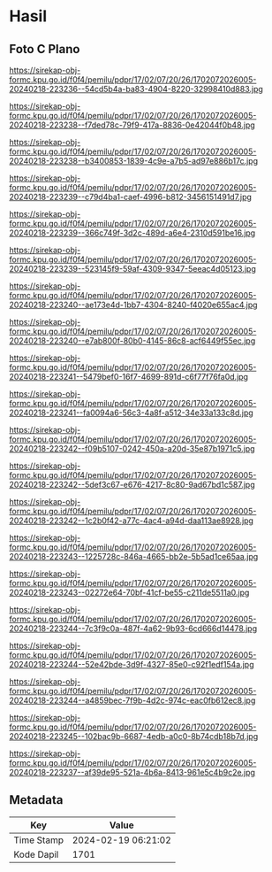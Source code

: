# Hasil

## Foto C Plano

https://sirekap-obj-formc.kpu.go.id/f0f4/pemilu/pdpr/17/02/07/20/26/1702072026005-20240218-223236--54cd5b4a-ba83-4904-8220-32998410d883.jpg

https://sirekap-obj-formc.kpu.go.id/f0f4/pemilu/pdpr/17/02/07/20/26/1702072026005-20240218-223238--f7ded78c-79f9-417a-8836-0e42044f0b48.jpg

https://sirekap-obj-formc.kpu.go.id/f0f4/pemilu/pdpr/17/02/07/20/26/1702072026005-20240218-223238--b3400853-1839-4c9e-a7b5-ad97e886b17c.jpg

https://sirekap-obj-formc.kpu.go.id/f0f4/pemilu/pdpr/17/02/07/20/26/1702072026005-20240218-223239--c79d4ba1-caef-4996-b812-3456151491d7.jpg

https://sirekap-obj-formc.kpu.go.id/f0f4/pemilu/pdpr/17/02/07/20/26/1702072026005-20240218-223239--366c749f-3d2c-489d-a6e4-2310d591be16.jpg

https://sirekap-obj-formc.kpu.go.id/f0f4/pemilu/pdpr/17/02/07/20/26/1702072026005-20240218-223239--523145f9-59af-4309-9347-5eeac4d05123.jpg

https://sirekap-obj-formc.kpu.go.id/f0f4/pemilu/pdpr/17/02/07/20/26/1702072026005-20240218-223240--ae173e4d-1bb7-4304-8240-f4020e655ac4.jpg

https://sirekap-obj-formc.kpu.go.id/f0f4/pemilu/pdpr/17/02/07/20/26/1702072026005-20240218-223240--e7ab800f-80b0-4145-86c8-acf6449f55ec.jpg

https://sirekap-obj-formc.kpu.go.id/f0f4/pemilu/pdpr/17/02/07/20/26/1702072026005-20240218-223241--5479bef0-16f7-4699-891d-c6f77f76fa0d.jpg

https://sirekap-obj-formc.kpu.go.id/f0f4/pemilu/pdpr/17/02/07/20/26/1702072026005-20240218-223241--fa0094a6-56c3-4a8f-a512-34e33a133c8d.jpg

https://sirekap-obj-formc.kpu.go.id/f0f4/pemilu/pdpr/17/02/07/20/26/1702072026005-20240218-223242--f09b5107-0242-450a-a20d-35e87b1971c5.jpg

https://sirekap-obj-formc.kpu.go.id/f0f4/pemilu/pdpr/17/02/07/20/26/1702072026005-20240218-223242--5def3c67-e676-4217-8c80-9ad67bd1c587.jpg

https://sirekap-obj-formc.kpu.go.id/f0f4/pemilu/pdpr/17/02/07/20/26/1702072026005-20240218-223242--1c2b0f42-a77c-4ac4-a94d-daa113ae8928.jpg

https://sirekap-obj-formc.kpu.go.id/f0f4/pemilu/pdpr/17/02/07/20/26/1702072026005-20240218-223243--1225728c-846a-4665-bb2e-5b5ad1ce65aa.jpg

https://sirekap-obj-formc.kpu.go.id/f0f4/pemilu/pdpr/17/02/07/20/26/1702072026005-20240218-223243--02272e64-70bf-41cf-be55-c211de5511a0.jpg

https://sirekap-obj-formc.kpu.go.id/f0f4/pemilu/pdpr/17/02/07/20/26/1702072026005-20240218-223244--7c3f9c0a-487f-4a62-9b93-6cd666d14478.jpg

https://sirekap-obj-formc.kpu.go.id/f0f4/pemilu/pdpr/17/02/07/20/26/1702072026005-20240218-223244--52e42bde-3d9f-4327-85e0-c92f1edf154a.jpg

https://sirekap-obj-formc.kpu.go.id/f0f4/pemilu/pdpr/17/02/07/20/26/1702072026005-20240218-223244--a4859bec-7f9b-4d2c-974c-eac0fb612ec8.jpg

https://sirekap-obj-formc.kpu.go.id/f0f4/pemilu/pdpr/17/02/07/20/26/1702072026005-20240218-223245--102bac9b-6687-4edb-a0c0-8b74cdb18b7d.jpg

https://sirekap-obj-formc.kpu.go.id/f0f4/pemilu/pdpr/17/02/07/20/26/1702072026005-20240218-223237--af39de95-521a-4b6a-8413-961e5c4b9c2e.jpg


## Metadata

| Key        | Value               |
| ---------- | ------------------- |
| Time Stamp | 2024-02-19 06:21:02 |
| Kode Dapil | 1701                |



